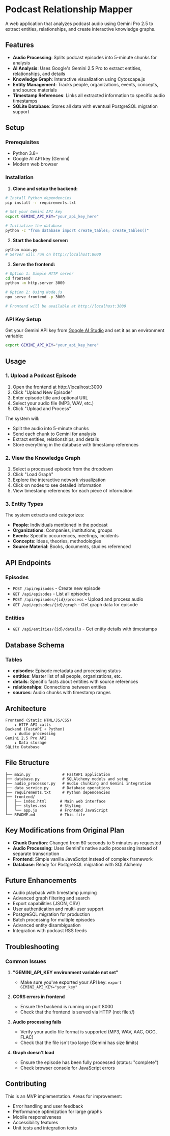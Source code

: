 # Podcast Relationship Mapper

A web application that analyzes podcast audio using Gemini Pro 2.5 to extract entities, relationships, and create interactive knowledge graphs.

## Features

- **Audio Processing**: Splits podcast episodes into 5-minute chunks for analysis
- **AI Analysis**: Uses Google's Gemini 2.5 Pro to extract entities, relationships, and details
- **Knowledge Graph**: Interactive visualization using Cytoscape.js
- **Entity Management**: Tracks people, organizations, events, concepts, and source materials
- **Timestamp References**: Links all extracted information to specific audio timestamps
- **SQLite Database**: Stores all data with eventual PostgreSQL migration support

## Setup

### Prerequisites

- Python 3.8+
- Google AI API key (Gemini)
- Modern web browser

### Installation

1. **Clone and setup the backend:**
```bash
# Install Python dependencies
pip install -r requirements.txt

# Set your Gemini API key
export GEMINI_API_KEY="your_api_key_here"

# Initialize the database
python -c "from database import create_tables; create_tables()"
```

2. **Start the backend server:**
```bash
python main.py
# Server will run on http://localhost:8000
```

3. **Serve the frontend:**
```bash
# Option 1: Simple HTTP server
cd frontend
python -m http.server 3000

# Option 2: Using Node.js
npx serve frontend -p 3000

# Frontend will be available at http://localhost:3000
```

### API Key Setup

Get your Gemini API key from [Google AI Studio](https://aistudio.google.com/app/apikey) and set it as an environment variable:

```bash
export GEMINI_API_KEY="your_api_key_here"
```

## Usage

### 1. Upload a Podcast Episode

1. Open the frontend at http://localhost:3000
2. Click "Upload New Episode"
3. Enter episode title and optional URL
4. Select your audio file (MP3, WAV, etc.)
5. Click "Upload and Process"

The system will:
- Split the audio into 5-minute chunks
- Send each chunk to Gemini for analysis
- Extract entities, relationships, and details
- Store everything in the database with timestamp references

### 2. View the Knowledge Graph

1. Select a processed episode from the dropdown
2. Click "Load Graph"
3. Explore the interactive network visualization
4. Click on nodes to see detailed information
5. View timestamp references for each piece of information

### 3. Entity Types

The system extracts and categorizes:
- **People**: Individuals mentioned in the podcast
- **Organizations**: Companies, institutions, groups
- **Events**: Specific occurrences, meetings, incidents
- **Concepts**: Ideas, theories, methodologies
- **Source Material**: Books, documents, studies referenced

## API Endpoints

### Episodes
- `POST /api/episodes` - Create new episode
- `GET /api/episodes` - List all episodes
- `POST /api/episodes/{id}/process` - Upload and process audio
- `GET /api/episodes/{id}/graph` - Get graph data for episode

### Entities
- `GET /api/entities/{id}/details` - Get entity details with timestamps

## Database Schema

### Tables
- **episodes**: Episode metadata and processing status
- **entities**: Master list of all people, organizations, etc.
- **details**: Specific facts about entities with source references
- **relationships**: Connections between entities
- **sources**: Audio chunks with timestamp ranges

## Architecture

```
Frontend (Static HTML/JS/CSS)
    ↓ HTTP API calls
Backend (FastAPI + Python)
    ↓ Audio processing
Gemini 2.5 Pro API
    ↓ Data storage
SQLite Database
```

## File Structure

```
├── main.py              # FastAPI application
├── database.py          # SQLAlchemy models and setup
├── audio_processor.py   # Audio chunking and Gemini integration
├── data_service.py      # Database operations
├── requirements.txt     # Python dependencies
├── frontend/
│   ├── index.html      # Main web interface
│   ├── styles.css      # Styling
│   └── app.js          # Frontend JavaScript
└── README.md           # This file
```

## Key Modifications from Original Plan

- **Chunk Duration**: Changed from 60 seconds to 5 minutes as requested
- **Audio Processing**: Uses Gemini's native audio processing instead of separate transcription
- **Frontend**: Simple vanilla JavaScript instead of complex framework
- **Database**: Ready for PostgreSQL migration with SQLAlchemy

## Future Enhancements

- Audio playback with timestamp jumping
- Advanced graph filtering and search
- Export capabilities (JSON, CSV)
- User authentication and multi-user support
- PostgreSQL migration for production
- Batch processing for multiple episodes
- Advanced entity disambiguation
- Integration with podcast RSS feeds

## Troubleshooting

### Common Issues

1. **"GEMINI_API_KEY environment variable not set"**
   - Make sure you've exported your API key: `export GEMINI_API_KEY="your_key"`

2. **CORS errors in frontend**
   - Ensure the backend is running on port 8000
   - Check that the frontend is served via HTTP (not file://)

3. **Audio processing fails**
   - Verify your audio file format is supported (MP3, WAV, AAC, OGG, FLAC)
   - Check that the file isn't too large (Gemini has size limits)

4. **Graph doesn't load**
   - Ensure the episode has been fully processed (status: "complete")
   - Check browser console for JavaScript errors

## Contributing

This is an MVP implementation. Areas for improvement:
- Error handling and user feedback
- Performance optimization for large graphs
- Mobile responsiveness
- Accessibility features
- Unit tests and integration tests